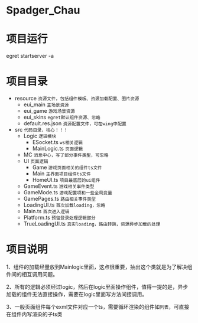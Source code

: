 # Spadger_Chau


# 项目运行
egret startserver -a

# 项目目录

+ resource ``资源文件，包括组件模板、资源加载配置、图片资源``
  - eui_main ``主场景资源``
  - eui_game ``游戏场景资源``
  - eui_skins ``egret默认组件资源、忽略``
  - default.res.json ``资源配置文件，可在wing中配置``
+ src ``代码目录，核心！！！``
  - Logic ``逻辑模块``
    + ESocket.ts ``ws相关逻辑``
    + MainLogic.ts ``页面逻辑``
  - MC ``消息中心，写了部分事件类型，可忽略``
  - UI ``页面逻辑``
    + Game ``游戏页面相关的组件ts文件``
    + Main ``主界面项目组件ts文件``
    + HomeUI.ts ``项目最底层的ui组件``
  - GameEvent.ts ``游戏相关事件类型``
  - GameMode.ts ``游戏配置项和一些全局变量``
  - GamePages.ts ``路由相关事件类型``
  - LoadingUI.ts ``首次加载loading，忽略``
  - Main.ts ``首次进入逻辑``
  - Platform.ts ``预留登录处理逻辑部分``
  - TrueLoadingUI.ts ``真实loading，路由转跳，资源异步加载的处理``
  
# 项目说明
1、组件的加载经量放到Mainlogic里面，这点很重要，抽出这个类就是为了解决组件间的相互调用问题。

2、所有的逻辑必须经过logic，然后在logic里面操作组件，值得一提的是，异步加载的组件无法直接操作，需要在logic里面写方法间接调用。

3、一般页面组件每个exml文件对应一个ts，需要循环渲染的组件如``列表``，可直接在组件内写渲染的子ts类
